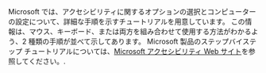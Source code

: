 Microsoft では、アクセシビリティに関するオプションの選択とコンピューターの設定について、詳細な手順を示すチュートリアルを用意しています。 この情報は、マウス、キーボード、または両方を組み合わせて使用する方法がわかるよう、2 種類の手順が並べて示してあります。 Microsoft 製品のステップバイステップ チュートリアルについては、[Microsoft アクセシビリティ Web サイト](http://go.microsoft.com/fwlink/?LinkId=8431)を参照してください。.

<!--HONumber=May16_HO1-->


